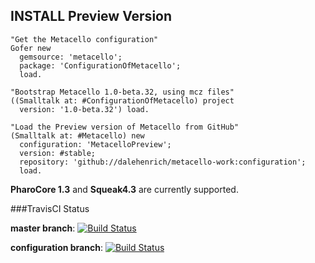 ## INSTALL Preview Version

```Smalltalk
"Get the Metacello configuration"
Gofer new
  gemsource: 'metacello';
  package: 'ConfigurationOfMetacello';
  load.

"Bootstrap Metacello 1.0-beta.32, using mcz files"
((Smalltalk at: #ConfigurationOfMetacello) project 
  version: '1.0-beta.32') load.

"Load the Preview version of Metacello from GitHub"
(Smalltalk at: #Metacello) new
  configuration: 'MetacelloPreview';
  version: #stable;
  repository: 'github://dalehenrich/metacello-work:configuration';
  load.
```

**PharoCore 1.3** and **Squeak4.3** are currently supported.

###TravisCI Status

**master branch**: [![Build Status](https://secure.travis-ci.org/dalehenrich/metacello-work.png?branch=master)](http://travis-ci.org/dalehenrich/metacello-work)

**configuration branch**: [![Build Status](https://secure.travis-ci.org/dalehenrich/metacello-work.png?branch=configuration)](http://travis-ci.org/dalehenrich/metacello-work)

